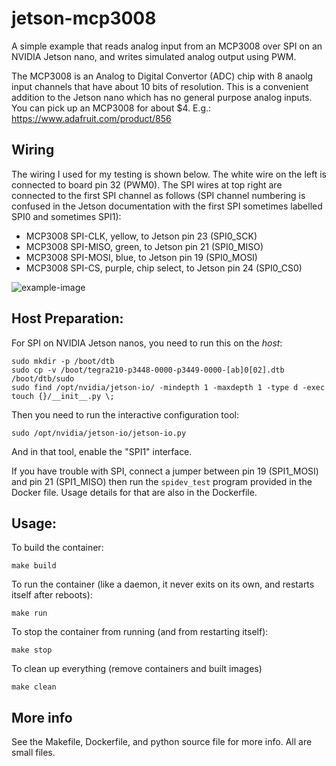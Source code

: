 # jetson-mcp3008
A simple example that reads analog input from an MCP3008 over SPI on an NVIDIA Jetson nano, and writes simulated analog output using PWM.

The MCP3008 is an Analog to Digital Convertor (ADC) chip with 8 anaolg input channels that have about 10 bits of resolution. This is a convenient addition to the Jetson nano which has no general purpose analog inputs. You can pick up an MCP3008 for about $4. E.g.: https://www.adafruit.com/product/856

## Wiring

The wiring I used for my testing is shown below. The white wire on the left is connected to board pin 32 (PWM0). The SPI wires at top right are connected to the first SPI channel as follows (SPI channel numbering is confused in the Jetson documentation with the first SPI sometimes labelled SPI0 and sometimes SPI1):
 * MCP3008 SPI-CLK, yellow, to Jetson pin 23 (SPI0_SCK)
 * MCP3008 SPI-MISO, green, to Jetson pin 21 (SPI0_MISO)
 * MCP3008 SPI-MOSI, blue, to Jetson pin 19 (SPI0_MOSI)
 * MCP3008 SPI-CS, purple, chip select, to Jetson pin 24 (SPI0_CS0)

![example-image](https://raw.githubusercontent.com/MegaMosquito/jetson-mcp3008/master/wiring.png)

## Host Preparation:

For SPI on NVIDIA Jetson nanos, you need to run this on the *host*:

```
sudo mkdir -p /boot/dtb
sudo cp -v /boot/tegra210-p3448-0000-p3449-0000-[ab]0[02].dtb /boot/dtb/sudo
sudo find /opt/nvidia/jetson-io/ -mindepth 1 -maxdepth 1 -type d -exec touch {}/__init__.py \;
```

Then you need to run the interactive configuration tool:

```
sudo /opt/nvidia/jetson-io/jetson-io.py
```

And in that tool, enable the "SPI1" interface.

If you have trouble with SPI, connect a jumper between pin 19 (SPI1_MOSI) and pin 21 (SPI1_MISO) then run the `spidev_test` program provided in the Docker file. Usage details for that are also in the Dockerfile.

## Usage:

To build the container:

```
make build
```

To run the container (like a daemon, it never exits on its own, and restarts itself after reboots):

```
make run
```

To stop the container from running (and from restarting itself):

```
make stop
```

To clean up everything (remove containers and built images)

```
make clean
```

## More info

See the Makefile, Dockerfile, and python source file for more info. All are small files.

